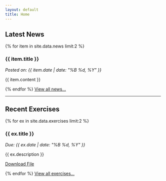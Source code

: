 ```yaml
---
layout: default
title: Home
---
```


## Latest News
{% for item in site.data.news limit:2 %}
### {{ item.title }}
*Posted on: {{ item.date | date: "%B %d, %Y" }}*
<p>{{ item.content }}</p>
{% endfor %}
<a href="{{ '/news.html' | relative_url }}">View all news...</a>

<hr>

## Recent Exercises
{% for ex in site.data.exercises limit:2 %}
### {{ ex.title }}
*Due: {{ ex.date | date: "%B %d, %Y" }}*
<p>{{ ex.description }}</p>
<p><a href="{{ ex.file | relative_url }}">Download File</a></p>
{% endfor %}
<a href="{{ '/exercises.html' | relative_url }}">View all exercises...</a>
